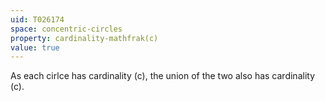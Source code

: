 ```yaml
---
uid: T026174
space: concentric-circles
property: cardinality-mathfrak(c)
value: true
---
```

As each cirlce has cardinality (c), the union of the two also has cardinality (c).

